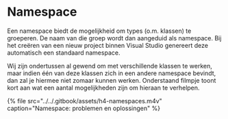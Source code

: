 # Namespace

Een namespace biedt de mogelijkheid om types \(o.m. klassen\) te groeperen. De naam van die groep wordt dan aangeduid als namespace. Bij het creëren van een nieuw project binnen Visual Studio genereert deze automatisch een standaard namespace.

Wij zijn ondertussen al gewend om met verschillende klassen te werken, maar indien één van deze klassen zich in een andere namespace bevindt, dan zal je hiermee niet zomaar kunnen werken. Onderstaand filmpje toont kort aan wat een aantal mogelijkheden zijn om hieraan te verhelpen.

{% file src="../../.gitbook/assets/h4-namespaces.m4v" caption="Namespace: problemen en oplossingen" %}





